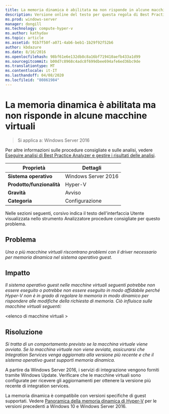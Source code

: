 ```yaml
---
title: La memoria dinamica è abilitata ma non risponde in alcune macchine virtuali
description: Versione online del testo per questa regola di Best Practices Analyzer.
ms.prod: windows-server
manager: dongill
ms.technology: compute-hyper-v
ms.author: kathydav
ms.topic: article
ms.assetid: 91b7f50f-a071-4ab6-beb1-1b29f92f52b6
author: kbdazure
ms.date: 8/16/2016
ms.openlocfilehash: 98bf61e6e132db8c8a16bf719410aefb433a1d99
ms.sourcegitcommit: b00d7c8968c4adc8f699dbee694afe6ed36bc9de
ms.translationtype: MT
ms.contentlocale: it-IT
ms.lasthandoff: 04/08/2020
ms.locfileid: "80861984"
---
```

# <a name="dynamic-memory-is-enabled-but-not-responding-on-some-virtual-machines"></a>La memoria dinamica è abilitata ma non risponde in alcune macchine virtuali

>Si applica a: Windows Server 2016

Per altre informazioni sulle procedure consigliate e sulle analisi, vedere [Eseguire analisi di Best Practice Analyzer e gestire i risultati delle analisi](https://go.microsoft.com/fwlink/p/?LinkID=223177).  
  
|Proprietà|Dettagli|  
|-|-|  
|**Sistema operativo**|Windows Server 2016|  
|**Prodotto/funzionalità**|Hyper-V|  
|**Gravità**|Avviso|  
|**Categoria**|Configurazione|  
  
Nelle sezioni seguenti, corsivo indica il testo dell'interfaccia Utente visualizzata nello strumento Analizzatore procedure consigliate per questo problema.  
  
## <a name="issue"></a>Problema  
*Una o più macchine virtuali riscontrano problemi con il driver necessario per memoria dinamica nel sistema operativo guest.*  
  
## <a name="impact"></a>Impatto  
*Il sistema operativo guest nelle macchine virtuali seguenti potrebbe non essere eseguito o potrebbe non essere eseguito in modo affidabile perché Hyper-V non è in grado di regolare la memoria in modo dinamico per rispondere alle modifiche della richiesta di memoria. Ciò influisca sulle macchine virtuali seguenti:*  
  
\<elenco di macchine virtuali >  
  
## <a name="resolution"></a>Risoluzione  
*Si tratta di un comportamento previsto se la macchina virtuale viene avviata. Se la macchina virtuale non viene avviata, assicurarsi che Integration Services venga aggiornato alla versione più recente e che il sistema operativo guest supporti memoria dinamica.*  
  
A partire da Windows Server 2016, i servizi di integrazione vengono forniti tramite Windows Update. Verificare che le macchine virtuali sono configurate per ricevere gli aggiornamenti per ottenere la versione più recente di integration services.  
  
La memoria dinamica è compatibile con versioni specifiche di guest supportati. Vedere [Panoramica della memoria dinamica di Hyper-V](https://technet.microsoft.com/library/hh831766.aspx) per le versioni precedenti a Windows 10 e Windows Server 2016.  
  


